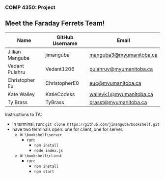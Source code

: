 ### COMP 4350: Project

## Meet the Faraday Ferrets Team!

| Name            | GitHub Username | Email                   |
| --------------- | --------------- | ----------------------- |
| Jillian Manguba | jimanguba       | manguba3@myumanitoba.ca |
| Vedant Pulahru  | Vedant1206      | pulahruv@myumanitoba.ca |
| Christopher Eu  | ChristopherE0   | euc@myumanitoba.ca      |
| Kate Walley     | KatieCodess     | walleyk1@myumanitoba.ca |
| Ty Brass        | TyBrass         | brasst@myumanitoba.ca   |

Instructions to TA:

- in terminal, run: `git clone https://github.com/jimanguba/bookshelf.git`
- have two terminals open: one for client, one for server.
  - in `\bookshelf\server`
    - run:
      - `npm install`
      - `node index.js`
  - in `\bookshelf\client`
    - run:
      - `npm install`
      - `npm start`
